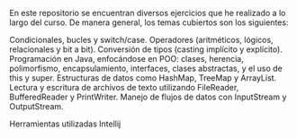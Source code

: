 En este repositorio se encuentran diversos ejercicios que he realizado a lo largo del curso. De manera general, los temas cubiertos son los siguientes:

Condicionales, bucles y switch/case.
Operadores (aritméticos, lógicos, relacionales y bit a bit).
Conversión de tipos (casting implícito y explícito).
Programación en Java, enfocándose en POO: clases, herencia, polimorfismo, encapsulamiento, interfaces, clases abstractas, y el uso de this y super.
Estructuras de datos como HashMap, TreeMap y ArrayList.
Lectura y escritura de archivos de texto utilizando FileReader, BufferedReader y PrintWriter.
Manejo de flujos de datos con InputStream y OutputStream.

Herramientas utilizadas Intellij 
